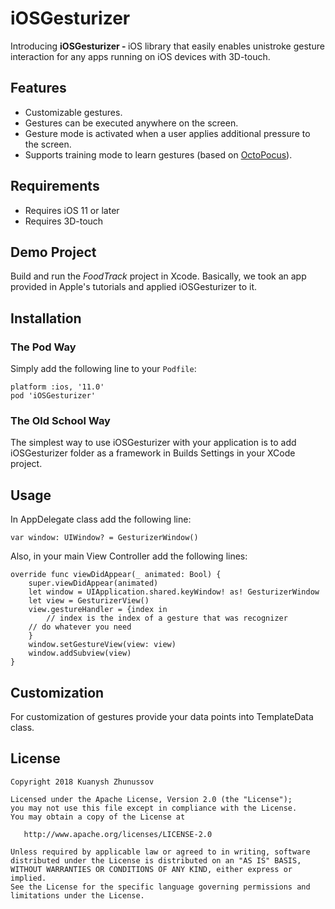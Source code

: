 # iOSGesturizer
Introducing <b>iOSGesturizer - </b> iOS library that easily enables unistroke gesture interaction for any apps running on iOS devices with 3D-touch.

## Features

- Customizable gestures.
- Gestures can be executed anywhere on the screen.
- Gesture mode is activated when a user applies additional pressure to the screen.
- Supports training mode to learn gestures (based on <a href="http://www.olivierbau.com/octopocus.php">OctoPocus</a>).

## Requirements

- Requires iOS 11 or later
- Requires 3D-touch

## Demo Project

Build and run the <i>FoodTrack</i> project in Xcode. Basically, we took an app provided in Apple's tutorials and applied iOSGesturizer to it.

## Installation

### The Pod Way

Simply add the following line to your <code>Podfile</code>:

	platform :ios, '11.0'
	pod 'iOSGesturizer'
	
### The Old School Way

The simplest way to use iOSGesturizer with your application is to add iOSGesturizer folder as a framework in Builds Settings in your XCode project.

## Usage

In AppDelegate class add the following line:
```
var window: UIWindow? = GesturizerWindow()
```

Also, in your main View Controller add the following lines:

```
override func viewDidAppear(_ animated: Bool) {
    super.viewDidAppear(animated)
    let window = UIApplication.shared.keyWindow! as! GesturizerWindow
    let view = GesturizerView()
    view.gestureHandler = {index in
        // index is the index of a gesture that was recognizer
	// do whatever you need
    }
    window.setGestureView(view: view)
    window.addSubview(view)
}
```

## Customization

For customization of gestures provide your data points into TemplateData class.


	
## License

```
Copyright 2018 Kuanysh Zhunussov

Licensed under the Apache License, Version 2.0 (the "License");
you may not use this file except in compliance with the License.
You may obtain a copy of the License at

   http://www.apache.org/licenses/LICENSE-2.0

Unless required by applicable law or agreed to in writing, software
distributed under the License is distributed on an "AS IS" BASIS,
WITHOUT WARRANTIES OR CONDITIONS OF ANY KIND, either express or implied.
See the License for the specific language governing permissions and
limitations under the License.
```

